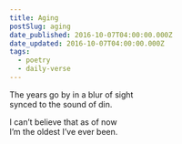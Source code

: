```yaml
---
title: Aging
postSlug: aging
date_published: 2016-10-07T04:00:00.000Z
date_updated: 2016-10-07T04:00:00.000Z
tags:
  - poetry
  - daily-verse
---
```


The years go by in a blur of sight  
synced to the sound of din.

I can’t believe that as of now  
I’m the oldest I’ve ever been.
